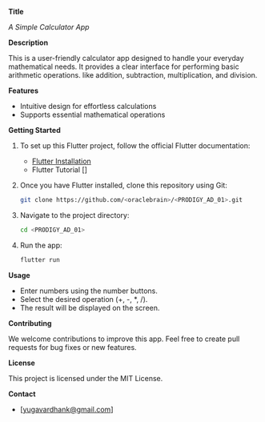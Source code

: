 **Title**

*A Simple Calculator App*

**Description**

This is a user-friendly calculator app designed to handle your everyday mathematical needs. It provides a clear interface for performing basic arithmetic operations. like addition, subtraction, multiplication, and division.

**Features**

* Intuitive design for effortless calculations
* Supports essential mathematical operations

**Getting Started**

1. To set up this Flutter project, follow the official Flutter documentation:

    - [Flutter Installation](https://docs.flutter.dev/get-started/install)
    - Flutter Tutorial []

2. Once you have Flutter installed, clone this repository using Git:

   ```bash
   git clone https://github.com/<oraclebrain>/<PRODIGY_AD_01>.git
   ```

3. Navigate to the project directory:

   ```bash
   cd <PRODIGY_AD_01>
   ```

4. Run the app:

   ```bash
   flutter run
   ```

**Usage**

* Enter numbers using the number buttons.
* Select the desired operation (+, -, *, /).
* The result will be displayed on the screen.

**Contributing**

We welcome contributions to improve this app. Feel free to create pull requests for bug fixes or new features.

**License**

This project is licensed under the MIT License.

**Contact**


* [yugavardhank@gmail.com]
